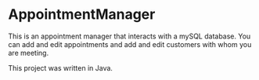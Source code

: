 # AppointmentManager

This is an appointment manager that interacts with a mySQL database. You can add and edit appointments and add and edit customers with whom you are meeting.

This project was written in Java.
